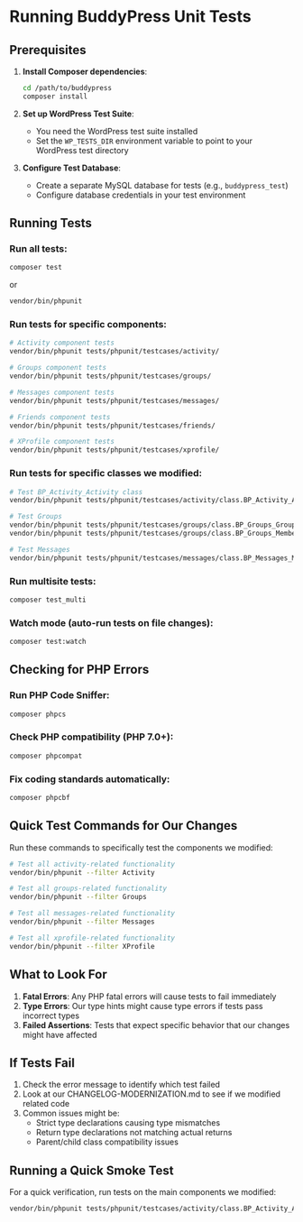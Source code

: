 # Running BuddyPress Unit Tests

## Prerequisites

1. **Install Composer dependencies**:
   ```bash
   cd /path/to/buddypress
   composer install
   ```

2. **Set up WordPress Test Suite**:
   - You need the WordPress test suite installed
   - Set the `WP_TESTS_DIR` environment variable to point to your WordPress test directory

3. **Configure Test Database**:
   - Create a separate MySQL database for tests (e.g., `buddypress_test`)
   - Configure database credentials in your test environment

## Running Tests

### Run all tests:
```bash
composer test
```
or
```bash
vendor/bin/phpunit
```

### Run tests for specific components:
```bash
# Activity component tests
vendor/bin/phpunit tests/phpunit/testcases/activity/

# Groups component tests  
vendor/bin/phpunit tests/phpunit/testcases/groups/

# Messages component tests
vendor/bin/phpunit tests/phpunit/testcases/messages/

# Friends component tests
vendor/bin/phpunit tests/phpunit/testcases/friends/

# XProfile component tests
vendor/bin/phpunit tests/phpunit/testcases/xprofile/
```

### Run tests for specific classes we modified:
```bash
# Test BP_Activity_Activity class
vendor/bin/phpunit tests/phpunit/testcases/activity/class.BP_Activity_Activity.php

# Test Groups
vendor/bin/phpunit tests/phpunit/testcases/groups/class.BP_Groups_Group.php
vendor/bin/phpunit tests/phpunit/testcases/groups/class.BP_Groups_Member.php

# Test Messages
vendor/bin/phpunit tests/phpunit/testcases/messages/class.BP_Messages_Message.php
```

### Run multisite tests:
```bash
composer test_multi
```

### Watch mode (auto-run tests on file changes):
```bash
composer test:watch
```

## Checking for PHP Errors

### Run PHP Code Sniffer:
```bash
composer phpcs
```

### Check PHP compatibility (PHP 7.0+):
```bash
composer phpcompat
```

### Fix coding standards automatically:
```bash
composer phpcbf
```

## Quick Test Commands for Our Changes

Run these commands to specifically test the components we modified:

```bash
# Test all activity-related functionality
vendor/bin/phpunit --filter Activity

# Test all groups-related functionality  
vendor/bin/phpunit --filter Groups

# Test all messages-related functionality
vendor/bin/phpunit --filter Messages

# Test all xprofile-related functionality
vendor/bin/phpunit --filter XProfile
```

## What to Look For

1. **Fatal Errors**: Any PHP fatal errors will cause tests to fail immediately
2. **Type Errors**: Our type hints might cause type errors if tests pass incorrect types
3. **Failed Assertions**: Tests that expect specific behavior that our changes might have affected

## If Tests Fail

1. Check the error message to identify which test failed
2. Look at our CHANGELOG-MODERNIZATION.md to see if we modified related code
3. Common issues might be:
   - Strict type declarations causing type mismatches
   - Return type declarations not matching actual returns
   - Parent/child class compatibility issues

## Running a Quick Smoke Test

For a quick verification, run tests on the main components we modified:

```bash
vendor/bin/phpunit tests/phpunit/testcases/activity/class.BP_Activity_Activity.php tests/phpunit/testcases/groups/class.BP_Groups_Member.php tests/phpunit/testcases/messages/class.BP_Messages_Message.php tests/phpunit/testcases/xprofile/class.BP_XProfile_Field.php
```